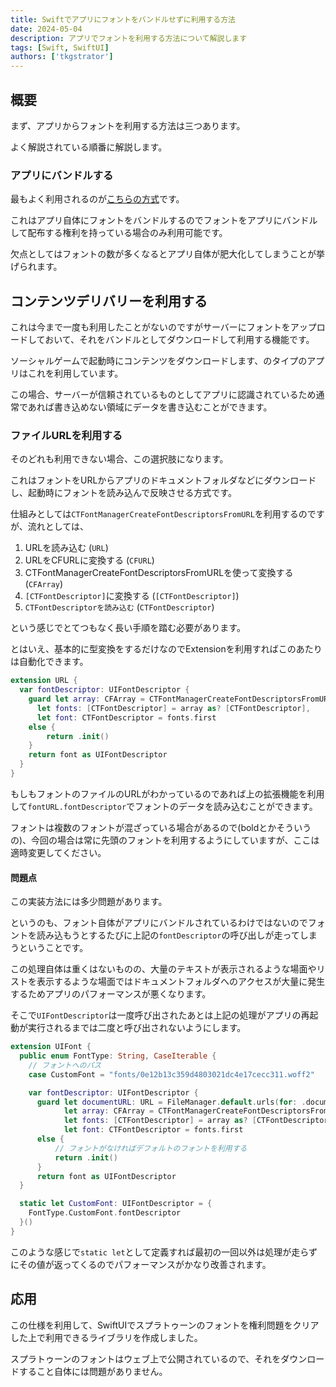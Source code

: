 ```yaml
---
title: Swiftでアプリにフォントをバンドルせずに利用する方法
date: 2024-05-04
description: アプリでフォントを利用する方法について解説します
tags: [Swift, SwiftUI]
authors: ['tkgstrator']
---
```


## 概要

まず、アプリからフォントを利用する方法は三つあります。

よく解説されている順番に解説します。

### アプリにバンドルする

最もよく利用されるのが[こちらの方式](https://dev.classmethod.jp/articles/uikit-swiftui-custom-font/)です。

これはアプリ自体にフォントをバンドルするのでフォントをアプリにバンドルして配布する権利を持っている場合のみ利用可能です。

欠点としてはフォントの数が多くなるとアプリ自体が肥大化してしまうことが挙げられます。

## コンテンツデリバリーを利用する

これは今まで一度も利用したことがないのですがサーバーにフォントをアップロードしておいて、それをバンドルとしてダウンロードして利用する機能です。

ソーシャルゲームで起動時にコンテンツをダウンロードします、のタイプのアプリはこれを利用しています。

この場合、サーバーが信頼されているものとしてアプリに認識されているため通常であれば書き込めない領域にデータを書き込むことができます。

### ファイルURLを利用する

そのどれも利用できない場合、この選択肢になります。

これはフォントをURLからアプリのドキュメントフォルダなどにダウンロードし、起動時にフォントを読み込んで反映させる方式です。

仕組みとしては`CTFontManagerCreateFontDescriptorsFromURL`を利用するのですが、流れとしては、

1. URLを読み込む (`URL`)
2. URLをCFURLに変換する (`CFURL`)
3. CTFontManagerCreateFontDescriptorsFromURLを使って変換する (`CFArray`)
4. `[CTFontDescriptor]`に変換する (`[CTFontDescriptor]`)
5. `CTFontDescriptorを読み込む` (`CTFontDescriptor`)

という感じでとてつもなく長い手順を踏む必要があります。

とはいえ、基本的に型変換をするだけなのでExtensionを利用すればこのあたりは自動化できます。

```swift
extension URL {
  var fontDescriptor: UIFontDescriptor {
    guard let array: CFArray = CTFontManagerCreateFontDescriptorsFromURL(self as CFURL),
      let fonts: [CTFontDescriptor] = array as? [CTFontDescriptor],
      let font: CTFontDescriptor = fonts.first
    else {
        return .init()
    }
    return font as UIFontDescriptor
  }
}
```

もしもフォントのファイルのURLがわかっているのであれば上の拡張機能を利用して`fontURL.fontDescriptor`でフォントのデータを読み込むことができます。

フォントは複数のフォントが混ざっている場合があるので(boldとかそういうの)、今回の場合は常に先頭のフォントを利用するようにしていますが、ここは適時変更してください。

#### 問題点

この実装方法には多少問題があります。

というのも、フォント自体がアプリにバンドルされているわけではないのでフォントを読み込もうとするたびに上記の`fontDescriptor`の呼び出しが走ってしまうということです。

この処理自体は重くはないものの、大量のテキストが表示されるような場面やリストを表示するような場面ではドキュメントフォルダへのアクセスが大量に発生するためアプリのパフォーマンスが悪くなります。

そこで`UIFontDescriptor`は一度呼び出されたあとは上記の処理がアプリの再起動が実行されるまでは二度と呼び出されないようにします。

```swift
extension UIFont {
  public enum FontType: String, CaseIterable {
    // フォントへのパス
    case CustomFont = "fonts/0e12b13c359d4803021dc4e17cecc311.woff2"

    var fontDescriptor: UIFontDescriptor {
      guard let documentURL: URL = FileManager.default.urls(for: .documentDirectory, in: .userDomainMask).first,
            let array: CFArray = CTFontManagerCreateFontDescriptorsFromURL(documentURL.appendingPathComponent(rawValue) as CFURL),
            let fonts: [CTFontDescriptor] = array as? [CTFontDescriptor],
            let font: CTFontDescriptor = fonts.first
      else {
          // フォントがなければデフォルトのフォントを利用する
          return .init()
      }
      return font as UIFontDescriptor
  }

  static let CustomFont: UIFontDescriptor = {
    FontType.CustomFont.fontDescriptor
  }()
}
```

このような感じで`static let`として定義すれば最初の一回以外は処理が走らずにその値が返ってくるのでパフォーマンスがかなり改善されます。

## 応用

この仕様を利用して、SwiftUIでスプラトゥーンのフォントを権利問題をクリアした上で利用できるライブラリを作成しました。

スプラトゥーンのフォントはウェブ上で公開されているので、それをダウンロードすること自体には問題がありません。
